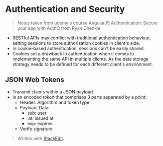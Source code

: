 # Authentication and Security

> Notes taken from udemy's course AngularJS Authentication: Secure your app with AuthO from Ryan Chenkie

- RESTful APIs may conflict with traditional authentication behaviour, setting sessions to store authorization cookies in client's side.
- In cookie-based authentication, sessions can't be easily shared.
- Cookies set a drawback in authentication when it comes to implementing the same API in multiple clients. As the data storage strategy needs to be defined for each different client's environment.

## JSON Web Tokens

- Transmit claims within a JSON payload
- Is an encoded token that comprises 3 parts separated by a point: 
	- Header. Algorithm and token type.
	- Payload. Data.
		- sub: user
		- iat: issued at
		- exp: expires 
	- Verify signature


> Written with [StackEdit](https://stackedit.io/).

<!--stackedit_data:
eyJoaXN0b3J5IjpbNDM5ODgzNjgzLC0xOTEwNzE0MDIzLDI5ND
g1NTUwOV19
-->